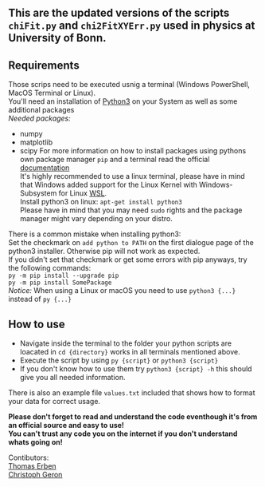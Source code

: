 ## This are the updated versions of the scripts `chiFit.py` and `chi2FitXYErr.py` used in physics at University of Bonn.

## Requirements
Those scrips need to be executed usnig a terminal (Windows PowerShell, MacOS Terminal or Linux).  
You'll need an installation of [Python3](https://www.python.org/downloads/) on your System as well as some additional packages  
_Needed packages:_  
* numpy
* matplotlib
* scipy
For more information on how to install packages using pythons own package manager `pip` and a terminal read the official [documentation](https://docs.python.org/3/installing/index.html#basic-usage)   
It's highly recommended to use a linux terminal, please have in mind that Windows added support for the Linux Kernel with Windows-Subsystem for Linux [WSL](https://docs.microsoft.com/de-de/windows/wsl/install-win10).  
Install python3 on linux: `apt-get install python3`    
Please have in mind that you may need `sudo` rights and the package manager might vary depending on your distro. 

There is a common mistake when installing python3:  
Set the checkmark on `add python to PATH` on the first dialogue page of the python3 installer. Otherwise pip will not work as expected.  
If you didn't set that checkmark or get some errors with pip anyways, try the following commands:  
`py -m pip install --upgrade pip`  
`py -m pip install SomePackage`  
_Notice:_ When using a Linux or macOS you need to use `python3 {...}` instead of `py {...}`  


## How to use 
* Navigate inside the terminal to the folder your python scripts are loacated in `cd {directory}` works in all terminals mentioned above.
* Execute the script by using `py {script}` or `python3 {script}`  
* If you don't know how to use them try `python3 {script} -h` this should give you all needed information.

There is also an example file `values.txt` included that shows how to format your data for correct usage.  

**Please don't forget to read and understand the code eventhough it's from an official source and easy to use!   
You can't trust any code you on the internet if you don't understand whats going on!**  

Contibutors:  
[Thomas Erben](https://github.com/terben)  
[Christoph Geron](https://github.com/ceron21)
